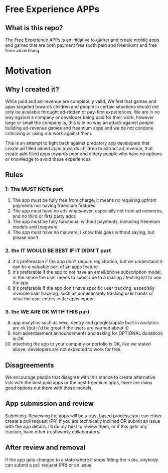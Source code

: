 # Free Experience APPs
## What is this repo?

The Free Experience APPs is an initiative to gather and create mobile apps and games that are both payment free (both paid and freemium) and free from advertising.

# Motivation
## Why I created it?

While paid and ad-revenue are completelly valid, We feel that games and apps targeted towards children and people in certain situations should not only be available throught ad-ridden or pay-first experiences. We are in no way against a company or developer being paid for their work, however large or small the company is, this is in no way an attack against people building ad-revenue games and freemium apps and we do not condone criticizing or using our work against them.

This is an attempt to fight back against predatory app developers that create ad filled aimed apps towards children to extract ad revenue, that create add filled apps towards poor and eldery people who have no options or knowledge to avoid these experiences.

## Rules

### 1:  The MUST NOTs part
1. The app must be fully free from charge, it means no requiring upfront payments nor having freemium features
2. The app must have no ads whatsoever, especially not from ad networks, and no third or firts party adds
3. The app must be fully functional without payments, including freemium models and [nagware
4. The app must have no malware, I know this goes without saying, but please don't

### 2. the IT WOULD BE BEST IF IT DIDN'T part 
4. it's prefereable if the app don't require registration, but we understand it can be a valuable part of an apps feature
5. it's preferable if the app to not have an email/phone subscription model, in the sense the user needs to subscribe to a mailing / texting list to use the app
6. it's preferable if the app don't have specific user tracking, especially invisible user tracking, such as unnecesarely tracking user habits or what the user enters in the apps inputs

### 3. the WE ARE OK WITH THIS part
8. app analytics such as vexo, sentry and googles/apple built in analytics are ok (but it'd be great if the users are warned about it)
9. non-advertisement announcements and asking for OPTIONAL donations is OK
10. attaching the  app to your company or porfolio is OK, like we stated above,  developers are not expected to work for free.

## Disagreements
We encourage people that disagree with this stance to create alternative lists with the best paid apps or the best freemium apps, there are many good options out there with those models.

## App submission and review
Submiting, Reviewing the apps will be a trust based process, you can either create a pull request (PR) if you are technically inclined OR submit an issue with the app details. I'll do my best to review them, or if this gets any traction, have other trusthworty collaborators.

## After review and removal
If the app gets changed to a state where it stops fitting the rules, anybody can submit a pull request (PR) or an Issue


